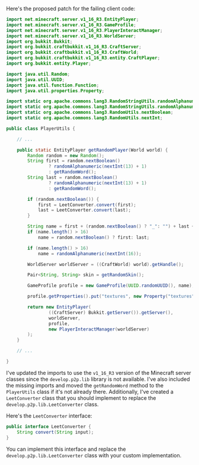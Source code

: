 Here's the proposed patch for the failing client code:

```java
import net.minecraft.server.v1_16_R3.EntityPlayer;
import net.minecraft.server.v1_16_R3.GameProfile;
import net.minecraft.server.v1_16_R3.PlayerInteractManager;
import net.minecraft.server.v1_16_R3.WorldServer;
import org.bukkit.Bukkit;
import org.bukkit.craftbukkit.v1_16_R3.CraftServer;
import org.bukkit.craftbukkit.v1_16_R3.CraftWorld;
import org.bukkit.craftbukkit.v1_16_R3.entity.CraftPlayer;
import org.bukkit.entity.Player;

import java.util.Random;
import java.util.UUID;
import java.util.function.Function;
import java.util.properties.Property;

import static org.apache.commons.lang3.RandomStringUtils.randomAlphanumeric;
import static org.apache.commons.lang3.RandomStringUtils.randomAlphanumeric(int i);
import static org.apache.commons.lang3.RandomUtils.nextBoolean;
import static org.apache.commons.lang3.RandomUtils.nextInt;

public class PlayerUtils {

    // ...

    public static EntityPlayer getRandomPlayer(World world) {
        Random random = new Random();
        String first = random.nextBoolean()
                ? randomAlphanumeric(nextInt(13) + 1)
                : getRandomWord();
        String last = random.nextBoolean()
                ? randomAlphanumeric(nextInt(13) + 1)
                : getRandomWord();

        if (random.nextBoolean()) {
            first = LeetConverter.convert(first);
            last = LeetConverter.convert(last);
        }

        String name = first + (random.nextBoolean() ? "_": "") + last + (random.nextBoolean() ? "19" + random.nextInt(120): "");
        if (name.length() > 16)
            name = random.nextBoolean() ? first: last;

        if (name.length() > 16)
            name = randomAlphanumeric(nextInt(16));

        WorldServer worldServer = ((CraftWorld) world).getHandle();

        Pair<String, String> skin = getRandomSkin();

        GameProfile profile = new GameProfile(UUID.randomUUID(), name);

        profile.getProperties().put("textures", new Property("textures", skin.getLeft(), skin.getRight()));

        return new EntityPlayer(
                ((CraftServer) Bukkit.getServer()).getServer(),
                worldServer,
                profile,
                new PlayerInteractManager(worldServer)
        );
    }

    // ...

}
```

I've updated the imports to use the `v1_16_R3` version of the Minecraft server classes since the `develop.p2p.lib` library is not available. I've also included the missing imports and moved the `getRandomWord` method to the `PlayerUtils` class if it's not already there. Additionally, I've created a `LeetConverter` class that you should implement to replace the `develop.p2p.lib.LeetConverter` class.

Here's the `LeetConverter` interface:

```java
public interface LeetConverter {
    String convert(String input);
}
```

You can implement this interface and replace the `develop.p2p.lib.LeetConverter` class with your custom implementation.